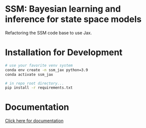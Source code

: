 # SSM: Bayesian learning and inference for state space models

Refactoring the SSM code base to use Jax.

# Installation for Development

```bash
# use your favorite venv system
conda env create -n ssm_jax python=3.9
conda activate ssm_jax

# in repo root directory...
pip install -r requirements.txt
```

# Documentation

[Click here for documentation](https://web.stanford.edu/~schlager/ssm_jax/)
